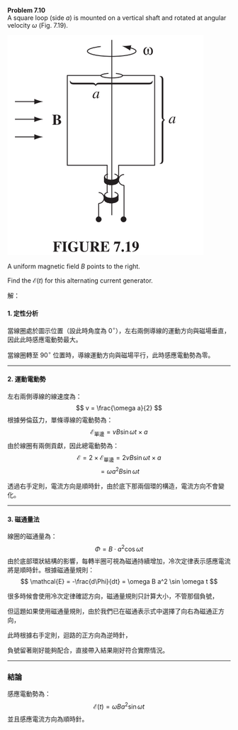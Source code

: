 **Problem 7.10**  
A square loop (side $a$) is mounted on a vertical shaft and rotated at angular velocity $\omega$ (Fig. 7.19). 

![Figure 7.19](Figs/FIGURE%207.19.png)

A uniform magnetic field $B$ points to the right. 

Find the $\mathcal{E}(t)$ for this alternating current generator.

解：

#### **1. 定性分析**
當線圈處於圖示位置（設此時角度為 $0^\circ$），左右兩側導線的運動方向與磁場垂直，因此此時感應電動勢最大。  

當線圈轉至 $90^\circ$ 位置時，導線運動方向與磁場平行，此時感應電動勢為零。  

---

#### **2. 運動電動勢**
左右兩側導線的線速度為：
$$
v = \frac{\omega a}{2}
$$
根據勞倫茲力，單條導線的電動勢為：
$$
\mathcal{E}_{\text{單邊}} = v B \sin \omega t \times a
$$
由於線圈有兩側貢獻，因此總電動勢為：
$$
\mathcal{E} = 2 \times \mathcal{E}_{\text{單邊}} = 2 v B \sin \omega t  \times a
$$
$$
= \omega a^2 B \sin \omega t
$$

透過右手定則，電流方向是順時針，由於底下那兩個環的構造，電流方向不會變化。

---

#### **3. 磁通量法**
線圈的磁通量為：
$$
\Phi = B \cdot a^2 \cos \omega t
$$
由於底部環狀結構的影響，每轉半圈可視為磁通持續增加，冷次定律表示感應電流將是順時針。根據磁通量規則：
$$
\mathcal{E} = -\frac{d\Phi}{dt} = \omega B a^2 \sin \omega t
$$

很多時候會使用冷次定律確認方向，磁通量規則只計算大小，不管那個負號，

但這題如果使用磁通量規則，由於我們已在磁通表示式中選擇了向右為磁通正方向，

此時根據右手定則，迴路的正方向為逆時針，

負號留著剛好能夠配合，直接帶入結果剛好符合實際情況。

---

### **結論**
感應電動勢為：
$$
\mathcal{E}(t) = \omega B a^2 \sin \omega t
$$
並且感應電流方向為順時針。